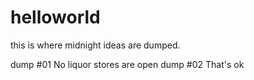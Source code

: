 # helloworld
this is where midnight ideas are dumped. 

dump #01 No liquor stores are open
dump #02 That's ok
